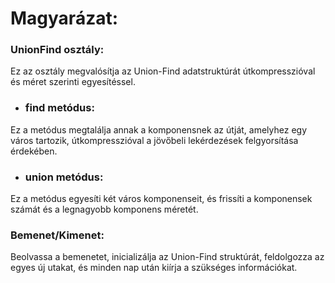 # Magyarázat:

### UnionFind osztály:
Ez az osztály megvalósítja az Union-Find adatstruktúrát útkompresszióval és méret szerinti egyesítéssel.

- ### find metódus:
Ez a metódus megtalálja annak a komponensnek az útját, amelyhez egy város tartozik, útkompresszióval a jövőbeli lekérdezések felgyorsítása érdekében.

- ### union metódus:
Ez a metódus egyesíti két város komponenseit, és frissíti a komponensek számát és a legnagyobb komponens méretét.

### Bemenet/Kimenet:
Beolvassa a bemenetet, inicializálja az Union-Find struktúrát, feldolgozza az egyes új utakat, és minden nap után kiírja a szükséges információkat.
